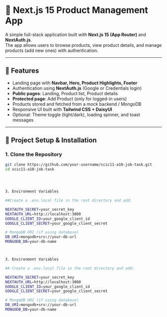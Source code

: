 # 🛒 Next.js 15 Product Management App

A simple full-stack application built with **Next.js 15 (App Router)** and **NextAuth.js**.  
The app allows users to browse products, view product details, and manage products (add new ones) with authentication.

---

## 🚀 Features
- Landing page with **Navbar, Hero, Product Highlights, Footer**  
- Authentication using **NextAuth.js** (Google or Credentials login)  
- **Public pages**: Landing, Product list, Product details  
- **Protected page**: Add Product (only for logged-in users)  
- Products stored and fetched from a mock backend / MongoDB  
- Responsive UI built with **Tailwind CSS + DaisyUI**  
- Optional: Theme toggle (light/dark), loading spinner, and toast messages  

---

## 📂 Project Setup & Installation  

### 1. Clone the Repository
```bash
git clone https://github.com/your-username/scic11-a10-job-task.git
cd scic11-a10-job-task




3. Environment Variables

##Create a .env.local file in the root directory and add:

NEXTAUTH_SECRET=your_secret_key
NEXTAUTH_URL=http://localhost:3000
GOOGLE_CLIENT_ID=your_google_client_id
GOOGLE_CLIENT_SECRET=your_google_client_secret

# MongoDB URI (if using database)
DB_URI=mongodb+srv://your-db-url
MONGODB_DB=your-db-name



3. Environment Variables

## Create a .env.local file in the root directory and add:

NEXTAUTH_SECRET=your_secret_key
NEXTAUTH_URL=http://localhost:3000
GOOGLE_CLIENT_ID=your_google_client_id
GOOGLE_CLIENT_SECRET=your_google_client_secret

# MongoDB URI (if using database)
DB_URI=mongodb+srv://your-db-url
MONGODB_DB=your-db-name